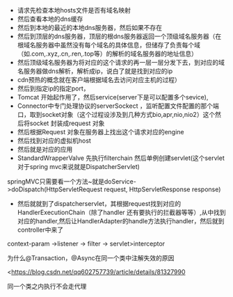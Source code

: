 * 请求先检查本地hosts文件是否有域名映射
* 然后查看本地的dns缓存
* 然后到本地的最近的本地dns服务器，然后如果不存在
* 然后到顶层的dns服务器，顶层的根dns服务器返回一个顶级域名服务器（在根域名服务器中虽然没有每个域名的具体信息，但储存了负责每个域（如.com,.xyz,.cn,.ren,.top等）的解析的域名服务器的地址信息）
* 然后顶级域名服务器为将对应的这个请求的再一层一层分发下去，到对应的域名服务器做dns解析，解析成ip，说白了就是找到对应的ip
* cdn预热的概念就在客户端根据域名去访问对应主机的过程）
* 然后到指定ip的指定port，
* Tomcat  开始起作用了，然后service(server下是可以配置多个sevice),
* Connector中专门处理协议的serverSockect ，监听配置文件配置的那个端口，取到socket对象（这个过程设涉及到几种方式bio,apr,nio,nio2）这个然后将socket 封装成request 对象
* 然后根据Request 对象在服务器上找出这个请求对应的engine
* 然后找到对应的虚拟机host
* 然后就是对应的应用
* StandardWrapperValve 先执行filterchain  然后单例创建servlet(这个servlet对于spring mvc来说就是DispatcherServlet)



springMVC只需要看一个方法~就是doService->doDispatch(HttpServletRequest request, HttpServletResponse response)

* 然后就就到了dispatcherservlet，其根据request找到对应的HandlerExecutionChain（除了handler 还有要执行的拦截器等等）,从中找到对应的handler,然后让HandlerAdapter的handle方法执行handler，然后就到controller中来了





context-param ->listener -> filter -> servlet>interceptor





为什么@Transaction，@Async在同一个类中注解失效的原因

<https://blog.csdn.net/qq602757739/article/details/81327990

同一个类之内执行不会走代理

